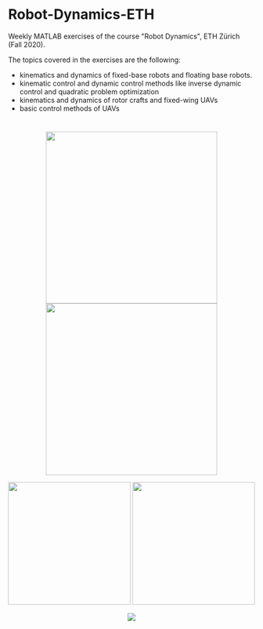 # Robot-Dynamics-ETH
Weekly MATLAB exercises of the course "Robot Dynamics", ETH Zürich (Fall 2020).

The topics covered in the exercises are the following:
<ul>
  <li>kinematics and dynamics of fixed-base robots and floating base robots.</li>
  <li>kinematic control and dynamic control methods like inverse dynamic control and quadratic problem optimization</li>
  <li>kinematics and dynamics of rotor crafts and fixed-wing UAVs</li>
  <li>basic control methods of UAVs</li>
</ul>

#

<p align="center">
 <img height="350" src="https://user-images.githubusercontent.com/64502909/140434827-057f61d5-20ff-4d5a-a635-4912a786afd8.png"/>
 <img height="350" src="https://user-images.githubusercontent.com/64502909/140434623-7a0517a2-b99a-49da-bef2-a09deaa3479f.png"/>
</p>


<p align="center">
 <img height="250" src="https://user-images.githubusercontent.com/64502909/140434634-58d6cccc-f021-45fd-9644-e4b78bc5b1b0.png"/>
 <img height="250" src="https://user-images.githubusercontent.com/64502909/140434638-e84bbfa9-77ff-4032-bf19-a042de345a85.png"/>
</p>

<p align="center">
 <img src="https://user-images.githubusercontent.com/64502909/140434641-660d732a-99ca-4095-9577-14fd00f23916.png"/>
</p>


